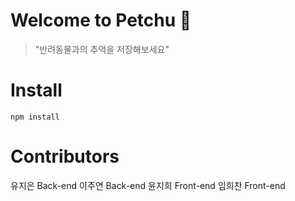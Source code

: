 # Welcome to Petchu 🐶 
> "반려동물과의 추억을 저장해보세요"

# Install     
```npm install```  

# Contributors

유지은 Back-end
이주연 Back-end
윤지희 Front-end 
임희찬 Front-end 



